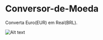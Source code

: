 # Conversor-de-Moeda
Converta Euro(EUR) em Real(BRL).
                       
![Alt text](https://cdn.discordapp.com/attachments/887544607599120404/950863325909090334/unknown.png?raw=true "Conversor")
